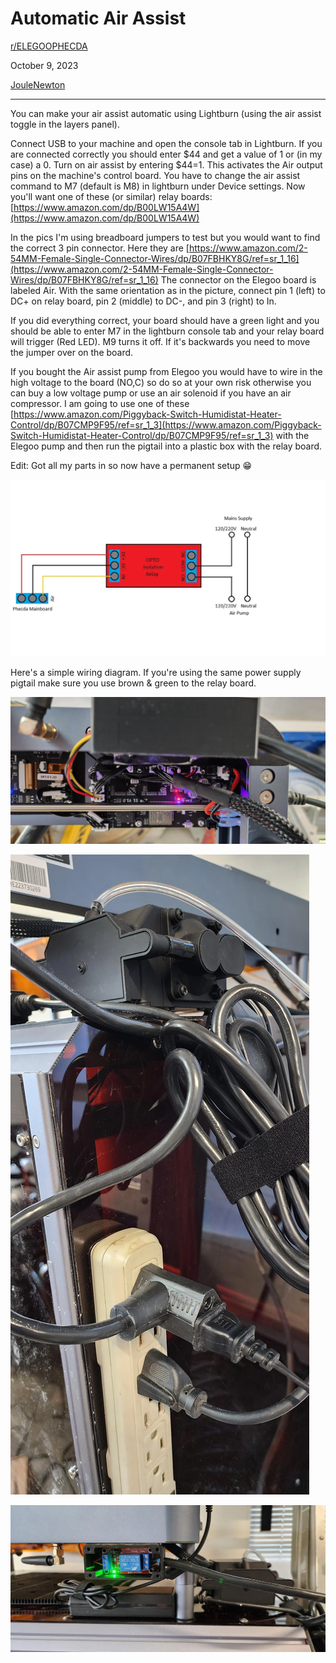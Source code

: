 # Automatic Air Assist

[r/ELEGOOPHECDA](https://www.reddit.com/r/ELEGOOPHECDA/)

October 9, 2023

[JouleNewton](https://www.reddit.com/user/JouleNewton/)

---

You can make your air assist automatic using Lightburn (using the air assist toggle in the layers panel).

Connect USB to your machine and open the console tab in Lightburn. If you are connected correctly you should enter $44 and get a value of 1 or (in my case) a 0. Turn on air assist by entering $44=1. This activates the Air output pins on the machine's control board. You have to change the air assist command to M7 (default is M8) in lightburn under Device settings. Now you'll want one of these (or similar) relay boards: [https://www.amazon.com/dp/B00LW15A4W](https://www.amazon.com/dp/B00LW15A4W)

In the pics I'm using breadboard jumpers to test but you would want to find the correct 3 pin connector. Here they are [https://www.amazon.com/2-54MM-Female-Single-Connector-Wires/dp/B07FBHKY8G/ref=sr_1_16](https://www.amazon.com/2-54MM-Female-Single-Connector-Wires/dp/B07FBHKY8G/ref=sr_1_16) The connector on the Elegoo board is labeled Air. With the same orientation as in the picture, connect pin 1 (left) to DC+ on relay board, pin 2 (middle) to DC-, and pin 3 (right) to In.

If you did everything correct, your board should have a green light and you should be able to enter M7 in the lightburn console tab and your relay board will trigger (Red LED). M9 turns it off. If it's backwards you need to move the jumper over on the board.

If you bought the Air assist pump from Elegoo you would have to wire in the high voltage to the board (NO,C) so do so at your own risk otherwise you can buy a low voltage pump or use an air solenoid if you have an air compressor. I am going to use one of these [https://www.amazon.com/Piggyback-Switch-Humidistat-Heater-Control/dp/B07CMP9F95/ref=sr_1_3](https://www.amazon.com/Piggyback-Switch-Humidistat-Heater-Control/dp/B07CMP9F95/ref=sr_1_3) with the Elegoo pump and then run the pigtail into a plastic box with the relay board.

Edit: Got all my parts in so now have a permanent setup 😁

![Wiring Diagram](./Assets/automatic-air-assist-v0-dn6ccur0w0ub1.webp)

Here's a simple wiring diagram. If you're using the same power supply pigtail make sure you use brown & green to the relay board.

![Laser Mainboard](./Assets/automatic-air-assist-v0-7vp53zkklutb1.webp)

![Pigtail](./Assets/automatic-air-assist-v0-f4d4d2lklutb1.webp)

![Relay](./Assets/automatic-air-assist-v0-pbpss6lklutb1.webp)
